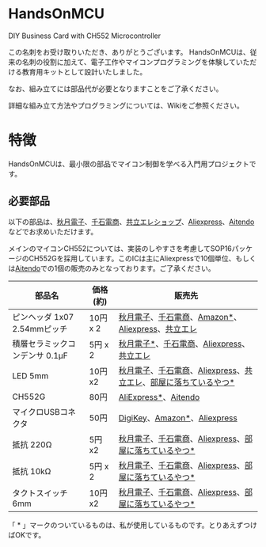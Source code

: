 # HandsOnMCU
DIY Business Card with CH552 Microcontroller

この名刺をお受け取りいただき、ありがとうございます。
HandsOnMCUは、従来の名刺の役割に加えて、電子工作やマイコンプログラミングを体験していただける教育用キットとして設計いたしました。

なお、組み立てには部品代が必要となりますことをご了承ください。

詳細な組み立て方法やプログラミングについては、Wikiをご参照ください。

# 特徴
HandsOnMCUは、最小限の部品でマイコン制御を学べる入門用プロジェクトです。

## 必要部品
以下の部品は、[秋月電子](https://akizukidenshi.com/)、[千石電商](https://www.sengoku.co.jp/)、[共立エレショップ](https://eleshop.jp/)、[Aliexpress](https://ja.aliexpress.com/)、[Aitendo](https://www.aitendo.com/)などでお求めいただけます。

メインのマイコンCH552については、実装のしやすさを考慮してSOP16パッケージのCH552Gを採用しています。このICは主にAliexpressで10個単位、もしくは[Aitendo](https://www.aitendo.com/product/20923)での1個の販売のみとなっております。ご了承ください。

|部品名|価格(約)|販売先|
|-----|----|-----|
|ピンヘッダ 1x07 2.54mmピッチ|10円 x 2|[秋月電子](https://akizukidenshi.com/catalog/g/g100167/)、[千石電商](https://www.sengoku.co.jp/mod/sgk_cart/detail.php?code=25CH-53LJ)、[Amazon*](https://www.amazon.co.jp/KKHMF-2-54mm-40-Pin-DIY%E5%8D%98%E4%B8%80%E5%88%97%E7%AB%AF%E5%AD%90%E3%83%94%E3%83%B3-Ardunio%E3%81%AB%E5%AF%BE%E5%BF%9C/dp/B0829W3T8Q/ref=sr_1_6?__mk_ja_JP=%E3%82%AB%E3%82%BF%E3%82%AB%E3%83%8A&crid=28A6UVURLMZ4L&dib=eyJ2IjoiMSJ9.hNP8HU7wobRqwMJlpOQoz0cE58UpYGM68-eyU5zF73zH6YPrdaikmOtE0G7qyXw0gPZ4aRQiNYvgbiXgdtc0SUfBYvP7QxQ4PCQmS6sNs7kE3p0ee-JBiayRTfCj2_XQ7a9rq4Px8vp2Zd8QuAWnQY8-3oRQHLfs87Cdrl4A6KcSpwHkzQHBHBvMMBDko5eTFbw9d5do081s8D2nviTpwSIX51zrJgjm0KgxTiB5cyD50d0syFszKGCtjIWEFrkWwkEdwnBRYPCuQ94XXxBJLn95-3WOiUnCnx8cNpjueCvuhaCNjES-rLRmU1J1xQDg9Gp6kAdEHvd6AQ7aQmtknQlkxmFUrFtPZgMzGwud3T1MwoClgPLPBNhvHMtylTWYtiPVXxkZ9p1FL6PolmBIdiYlbD3TMPp-J5dTnMagWCxPvymASPGR8yWT6B_3aJVF.RInApAleGFQKdrYk-xgId3W4JWkDfNoM83oowd_aExk&dib_tag=se&keywords=%E3%83%94%E3%83%B3%E3%83%98%E3%83%83%E3%83%80&qid=1738770687&sprefix=%E3%83%94%E3%83%B3%E3%83%98%E3%83%83%E3%83%80%2Caps%2C184&sr=8-6)、[Aliexpress](https://ja.aliexpress.com/item/4000988113226.html?spm=a2g0o.productlist.main.1.f5e9504919i7cs&algo_pvid=0faaf3d1-01ac-480c-adeb-03af18d69b31&algo_exp_id=0faaf3d1-01ac-480c-adeb-03af18d69b31-0&pdp_npi=4%40dis%21JPY%21338%21338%21%21%212.16%212.16%21%402101246417387707472938869e5c5c%2110000013202368860%21sea%21JP%213272919614%21X&curPageLogUid=dewA4J1qYQTB&utparam-url=scene%3Asearch%7Cquery_from%3A)、[共立エレ](https://eleshop.jp/shop/g/gEAT417/)|
|積層セラミックコンデンサ 0.1μF|5円 x 2|[秋月電子*](https://akizukidenshi.com/catalog/g/g113582/)、[千石電商]()、[Aliexpress](https://ja.aliexpress.com/item/1287630682.html?spm=a2g0o.productlist.main.9.175f54c24NEjEV&algo_pvid=a2f7a971-c44e-4945-90e0-bfbb4ac78321&algo_exp_id=a2f7a971-c44e-4945-90e0-bfbb4ac78321-4&pdp_npi=4%40dis%21JPY%21316%21316%21%21%212.02%212.02%21%40212e532617387710468902192e507b%218199178653%21sea%21JP%213272919614%21X&curPageLogUid=m8XomzCcLJXi&utparam-url=scene%3Asearch%7Cquery_from%3A)、[共立エレ](https://eleshop.jp/shop/g/gJ8R311/)|
|LED 5mm|10円x2|[秋月電子](https://akizukidenshi.com/catalog/goods/search.aspx?search=x&keyword=LED+5mm&search=search)、[千石電商](https://www.sengoku.co.jp/mod/sgk_cart/search.php?cid=3104)、[Aliexpress](https://ja.aliexpress.com/w/wholesale-LED-5mm.html?spm=a2g0o.productlist.search.0)、[共立エレ](https://eleshop.jp/shop/goods/search.aspx)、[部屋に落ちているやつ*](https://www.google.com/search?q=%E7%89%87%E4%BB%98%E3%81%91&udm=2)|
|CH552G|80円|[AliExpress*](https://ja.aliexpress.com/w/wholesale-CH552G.html?spm=a2g0o.detail.search.0)、[Aitendo](https://www.aitendo.com/product/20923)|
|マイクロUSBコネクタ|50円|[DigiKey](https://www.digikey.jp/ja/products/detail/amphenol-icc-fci-/10118194-0001LF/2785382?gclsrc=aw.ds&&utm_adgroup=&utm_source=google&utm_medium=cpc&utm_campaign=Pmax%20Shopping_Product_Low%20Volume&utm_term=&productid=2785382&utm_content=&utm_id=go_cmp-20195885710_adg-_ad-__dev-c_ext-_prd-2785382_sig-CjwKCAiAtYy9BhBcEiwANWQQLzPKOArpFyXSFGB3Kk2gqb0MNxNfP3wjT1BVLkkaD-ShQz7Dr4uKjxoC5wAQAvD_BwE&gad_source=1&gclid=CjwKCAiAtYy9BhBcEiwANWQQLzPKOArpFyXSFGB3Kk2gqb0MNxNfP3wjT1BVLkkaD-ShQz7Dr4uKjxoC5wAQAvD_BwE&gclsrc=aw.ds)、[Amazon*](www.amazon.co.jp/dp/B01HAZGNAI)、[Aliexpress](https://ja.aliexpress.com/item/1005004593031976.html?spm=a2g0o.productlist.main.1.48b33af6tKj4hP&algo_pvid=632105fb-6716-45b4-ba1e-22bac7661185&algo_exp_id=632105fb-6716-45b4-ba1e-22bac7661185-0&pdp_npi=4%40dis%21JPY%21390%21390%21%21%212.49%212.49%21%4021010c9a17387724180212469e6f52%2112000029760560064%21sea%21JP%213272919614%21X&curPageLogUid=nlRDsV4ayNPK&utparam-url=scene%3Asearch%7Cquery_from%3A)|
|抵抗 220Ω|5円x2|[秋月電子](https://akizukidenshi.com/catalog/g/g125221/)、[千石電商](https://www.sengoku.co.jp/mod/sgk_cart/detail.php?code=8ATS-7UHP)、[Aliexpress](https://ja.aliexpress.com/w/wholesale-220%CE%A9-%E6%8A%B5%E6%8A%97.html?spm=a2g0o.productlist.search.0)、[部屋に落ちているやつ*](https://www.google.com/search?q=%E7%89%87%E4%BB%98%E3%81%91&udm=2)|
|抵抗 10kΩ|5円 x 2|[秋月電子](https://akizukidenshi.com/catalog/g/g125103/)、[千石電商](https://www.sengoku.co.jp/mod/sgk_cart/detail.php?code=7A4S-6FJ4)、[Aliexpress](https://ja.aliexpress.com/w/wholesale-10k%CE%A9-%E6%8A%B5%E6%8A%97.html?spm=a2g0o.productlist.search.0)、[部屋に落ちているやつ*](https://www.google.com/search?q=%E7%89%87%E4%BB%98%E3%81%91&udm=2)|
|タクトスイッチ 6mm|10円x2|[秋月電子](https://akizukidenshi.com/catalog/g/g103647/)、[千石電商](https://www.sengoku.co.jp/mod/sgk_cart/detail.php?code=7DLE-TGMW)、[Aliexpress](https://ja.aliexpress.com/item/1005002487399422.html?spm=a2g0o.productlist.main.17.74105102lIvY3e&algo_pvid=f8bcedaa-1815-4947-a627-c3e9298692f5&algo_exp_id=f8bcedaa-1815-4947-a627-c3e9298692f5-8&pdp_npi=4%40dis%21JPY%21361%21347%21%21%212.31%212.22%21%402101062a17387733100332982e9665%2112000020837840555%21sea%21JP%213272919614%21X&curPageLogUid=leM75KGeaVcK&utparam-url=scene%3Asearch%7Cquery_from%3A)、[部屋に落ちているやつ*](https://www.google.com/search?q=%E7%89%87%E4%BB%98%E3%81%91&udm=2)|

「 * 」マークのついているものは、私が使用しているものです。とりあえずつけばOKです。
